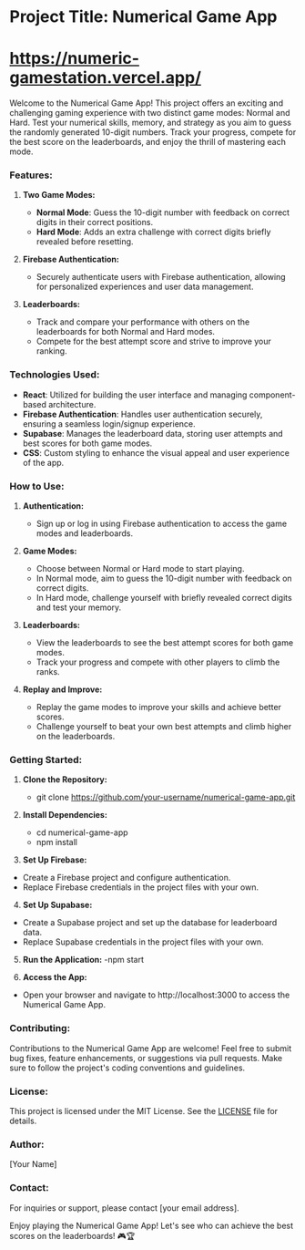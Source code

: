 # Project Title: Numerical Game App

# https://numeric-gamestation.vercel.app/

Welcome to the Numerical Game App! This project offers an exciting and challenging gaming experience with two distinct game modes: Normal and Hard. Test your numerical skills, memory, and strategy as you aim to guess the randomly generated 10-digit numbers. Track your progress, compete for the best score on the leaderboards, and enjoy the thrill of mastering each mode.

### Features:

1. **Two Game Modes:**
   - **Normal Mode**: Guess the 10-digit number with feedback on correct digits in their correct positions.
   - **Hard Mode**: Adds an extra challenge with correct digits briefly revealed before resetting.

2. **Firebase Authentication:**
   - Securely authenticate users with Firebase authentication, allowing for personalized experiences and user data management.

3. **Leaderboards:**
   - Track and compare your performance with others on the leaderboards for both Normal and Hard modes.
   - Compete for the best attempt score and strive to improve your ranking.

### Technologies Used:

- **React**: Utilized for building the user interface and managing component-based architecture.
- **Firebase Authentication**: Handles user authentication securely, ensuring a seamless login/signup experience.
- **Supabase**: Manages the leaderboard data, storing user attempts and best scores for both game modes.
- **CSS**: Custom styling to enhance the visual appeal and user experience of the app.

### How to Use:

1. **Authentication:**
   - Sign up or log in using Firebase authentication to access the game modes and leaderboards.

2. **Game Modes:**
   - Choose between Normal or Hard mode to start playing.
   - In Normal mode, aim to guess the 10-digit number with feedback on correct digits.
   - In Hard mode, challenge yourself with briefly revealed correct digits and test your memory.

3. **Leaderboards:**
   - View the leaderboards to see the best attempt scores for both game modes.
   - Track your progress and compete with other players to climb the ranks.

4. **Replay and Improve:**
   - Replay the game modes to improve your skills and achieve better scores.
   - Challenge yourself to beat your own best attempts and climb higher on the leaderboards.

### Getting Started:

1. **Clone the Repository:**
    - git clone https://github.com/your-username/numerical-game-app.git

2. **Install Dependencies:**
    - cd numerical-game-app
    - npm install
    
3. **Set Up Firebase:**
- Create a Firebase project and configure authentication.
- Replace Firebase credentials in the project files with your own.

4. **Set Up Supabase:**
- Create a Supabase project and set up the database for leaderboard data.
- Replace Supabase credentials in the project files with your own.

5. **Run the Application:**
    -npm start

6. **Access the App:**
- Open your browser and navigate to http://localhost:3000 to access the Numerical Game App.

### Contributing:

Contributions to the Numerical Game App are welcome! Feel free to submit bug fixes, feature enhancements, or suggestions via pull requests. Make sure to follow the project's coding conventions and guidelines.

### License:

This project is licensed under the MIT License. See the [LICENSE](./LICENSE) file for details.

### Author:

[Your Name]

### Contact:

For inquiries or support, please contact [your email address].

Enjoy playing the Numerical Game App! Let's see who can achieve the best scores on the leaderboards! 🎮🏆
